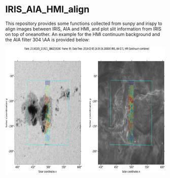 # IRIS_AIA_HMI_align
This repository provides some functions collected from sunpy and irispy to align images between IRIS, AIA and HMI, and plot slit information from IRIS on top of oneanother. An example for the HMI continuum background and the AIA filter 304 \AA
is provided below:

<img src="Iris_align.png" alt="" width="800" height="400">



